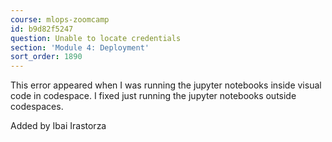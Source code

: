 ```yaml
---
course: mlops-zoomcamp
id: b9d82f5247
question: Unable to locate credentials
section: 'Module 4: Deployment'
sort_order: 1890
---
```


This error appeared when I was running the jupyter notebooks inside visual code in codespace. I fixed just running the jupyter notebooks outside codespaces.

Added by Ibai Irastorza

